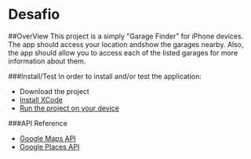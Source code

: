 # Desafio

##OverView
This project is a simply "Garage Finder" for iPhone devices.
The app should access your location andshow the garages nearby. 
Also, the app should allow you to access each of the listed garages for more information about them.

###Install/Test
In order to install and/or test the application:
- Download the project
- [Install XCode](https://goo.gl/hjghAI)
- [Run the project on your device](https://goo.gl/3LjD92)

###API Reference

- [Google Maps API](https://goo.gl/NHOUi3)
- [Google Places API](https://goo.gl/hDsnZ9)
